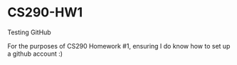 # CS290-HW1
Testing GitHub

For the purposes of CS290 Homework #1, ensuring I do know how to set up a github account :)
